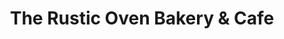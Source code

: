 ---
title: "The Rustic Oven Bakery & Cafe"
url: /middleton/the-rustic-oven-bakery-and-cafe/
shop: bakery
---